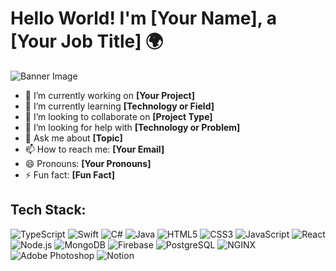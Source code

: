 # Hello World! I'm [Your Name], a [Your Job Title] 🌍

![Banner Image](URL_TO_YOUR_BANNER_IMAGE)

- 🔭 I’m currently working on **[Your Project]**
- 🌱 I’m currently learning **[Technology or Field]**
- 👯 I’m looking to collaborate on **[Project Type]**
- 🤔 I’m looking for help with **[Technology or Problem]**
- 💬 Ask me about **[Topic]**
- 📫 How to reach me: **[Your Email]**
- 😄 Pronouns: **[Your Pronouns]**
- ⚡ Fun fact: **[Fun Fact]**

## Tech Stack:

![TypeScript](https://img.shields.io/badge/-TypeScript-3178C6?style=flat-square&logo=typescript&logoColor=white)
![Swift](https://img.shields.io/badge/-Swift-FA7343?style=flat-square&logo=swift&logoColor=white)
![C#](https://img.shields.io/badge/-CSharp-239120?style=flat-square&logo=csharp&logoColor=white)
![Java](https://img.shields.io/badge/-Java-007396?style=flat-square&logo=java&logoColor=white)
![HTML5](https://img.shields.io/badge/-HTML5-E34F26?style=flat-square&logo=html5&logoColor=white)
![CSS3](https://img.shields.io/badge/-CSS3-1572B6?style=flat-square&logo=css3&logoColor=white)
![JavaScript](https://img.shields.io/badge/-JavaScript-F7DF1E?style=flat-square&logo=javascript&logoColor=black)
![React](https://img.shields.io/badge/-React-61DAFB?style=flat-square&logo=react&logoColor=white)
![Node.js](https://img.shields.io/badge/-Node.js-339933?style=flat-square&logo=nodedotjs&logoColor=white)
![MongoDB](https://img.shields.io/badge/-MongoDB-47A248?style=flat-square&logo=mongodb&logoColor=white)
![Firebase](https://img.shields.io/badge/-Firebase-FFCA28?style=flat-square&logo=firebase&logoColor=black)
![PostgreSQL](https://img.shields.io/badge/-PostgreSQL-336791?style=flat-square&logo=postgresql&logoColor=white)
![NGINX](https://img.shields.io/badge/-NGINX-009639?style=flat-square&logo=nginx&logoColor=white)
![Adobe Photoshop](https://img.shields.io/badge/-Adobe%20Photoshop-31A8FF?style=flat-square&logo=adobephotoshop&logoColor=white)
![Notion](https://img.shields.io/badge/-Notion-000000?style=flat-square&logo=notion&logoColor=white)

